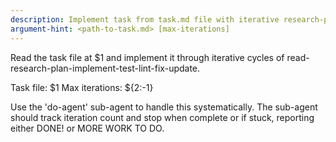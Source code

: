 ```yaml
---
description: Implement task from task.md file with iterative research-plan-implement-test-lint-fix cycles
argument-hint: <path-to-task.md> [max-iterations]
---
```


Read the task file at $1 and implement it through iterative cycles of read-research-plan-implement-test-lint-fix-update.

Task file: $1
Max iterations: ${2:-1}

Use the 'do-agent' sub-agent to handle this systematically. The sub-agent should track iteration count and stop when complete or if stuck, reporting either DONE! or MORE WORK TO DO.
